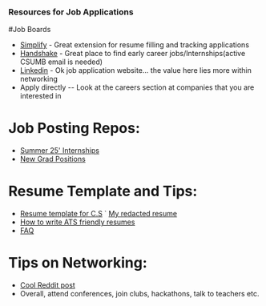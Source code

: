 ### Resources for Job Applications

#Job Boards

   - [Simplify](https://simplify.jobs/) - Great extension for resume filling and tracking applications
   - [Handshake](https://app.joinhandshake.com/login) - Great place to find early career jobs/Internships(active CSUMB email is needed)
   - [Linkedin](https://www.linkedin.com/) - Ok job application website... the value here lies more within networking
   - Apply directly -- Look at the careers section at companies that you are interested in


# Job Posting Repos:
  - [Summer 25' Internships](https://github.com/SimplifyJobs/Summer2025-Internships)
  - [New Grad Positions](https://github.com/SimplifyJobs/New-Grad-Positions)

# Resume Template and Tips:
  - [Resume template for C.S](https://cs.unc.edu/student-life/career/tech-resume-samples/)
  ` [My redacted resume](https://docs.google.com/document/d/1fEIdKuQAmLbmX6X0pKOGi8F-pX5vS2Jq/edit)
  - [How to write ATS friendly resumes](https://create.microsoft.com/en-us/learn/articles/how-to-write-ats-friendly-resume)
  - [FAQ](https://www.reddit.com/r/resumes/wiki/index/faq/)

# Tips on Networking:
  - [Cool Reddit post](https://www.reddit.com/r/FinalDraftResumes/comments/1cwp2x1/beginners_guide_to_networking_what_it_is_why_its/?utm_source=share&utm_medium=web3x&utm_name=web3xcss&utm_term=1)
  - Overall, attend conferences, join clubs, hackathons, talk to teachers etc.





